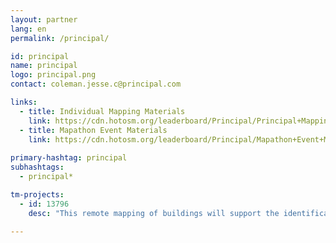 ```yaml
---
layout: partner
lang: en
permalink: /principal/

id: principal
name: principal
logo: principal.png
contact: coleman.jesse.c@principal.com 

links:
  - title: Individual Mapping Materials
    link: https://cdn.hotosm.org/leaderboard/Principal/Principal+Mapping+how+to+guide.pdf
  - title: Mapathon Event Materials
    link: https://cdn.hotosm.org/leaderboard/Principal/Mapathon+Event+Materials.zip
    
primary-hashtag: principal
subhashtags:
  - principal*

tm-projects:
  - id: 13796
    desc: "This remote mapping of buildings will support the identification and characterization of settlements, as well as the implementation of planned activities and largely the generation of data for humanitarian activities"

---
```

